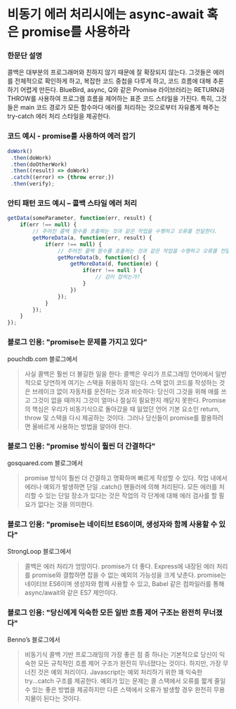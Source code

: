 # 비동기 에러 처리시에는 async-await 혹은 promise를 사용하라

### 한문단 설명

콜백은 대부분의 프로그래머와 친하지 않기 때문에 잘 확장되지 않는다. 그것들은 에러를 전체적으로 확인하게 하고, 복잡한 코드 중첩을 다루게 하고, 코드 흐름에 대해 추론하기 어렵게 만든다. BlueBird, async, Q와 같은 Promise 라이브러리는 RETURN과 THROW를 사용하여 프로그램 흐름을 제어하는 표준 코드 스타일을 가진다. 특히, 그것들은 main 코드 경로가 모든 함수마다 에러를 처리하는 것으로부터 자유롭게 해주는 try-catch 에러 처리 스타일을 제공한다. 

### 코드 예시 - promise를 사용하여 에러 잡기

```javascript
doWork()
 .then(doWork)
 .then(doOtherWork)
 .then((result) => doWork)
 .catch((error) => {throw error;})
 .then(verify);
```

### 안티 패턴 코드 예시 – 콜백 스타일 에러 처리

```javascript
getData(someParameter, function(err, result) {
    if(err !== null) {
        // 주어진 콜백 함수를 호출하는 것과 같은 작업을 수행하고 오류를 전달한다.
        getMoreData(a, function(err, result) {
            if(err !== null) {
                // 주어진 콜백 함수를 호출하는 것과 같은 작업을 수행하고 오류를 전달한다.
                getMoreData(b, function(c) {
                    getMoreData(d, function(e) {
                        if(err !== null ) {
                            // 감이 잡히는가?
                        }
                    })
                });
            }
        });
    }
});
```

### 블로그 인용: "promise는 문제를 가지고 있다"

 pouchdb.com 블로그에서
 
 > 사실 콜백은 훨씬 더 불길한 일을 한다: 콜백은 우리가 프로그래밍 언어에서 일반적으로 당연하게 여기는 스택을 허용하지 않는다. 스택 없이 코드를 작성하는 것은 브레이크 없이 자동차를 운전하는 것과 비슷하다: 당신이 그것을 위해 애를 쓰고 그것이 없을 때까지 그것이 얼마나 절실히 필요한지 깨닫지 못한다. Promise의 핵심은 우리가 비동기식으로 돌아갔을 때 잃었던 언어 기본 요소인 return, throw 및 스택을 다시 제공하는 것이다. 그러나 당신들이 promise를 활용하려면 올바르게 사용하는 방법을 알아야 한다.

### 블로그 인용: "promise 방식이 훨씬 더 간결하다"

 gosquared.com 블로그에서

 > promise 방식이 훨씬 더 간결하고 명확하며 빠르게 작성할 수 있다. 작업 내에서 에러나 예외가 발생하면 단일 .catch() 핸들러에 의해 처리된다. 모든 에러를 처리할 수 있는 단일 장소가 있다는 것은 작업의 각 단계에 대해 에러 검사를 할 필요가 없다는 것을 의미한다.

### 블로그 인용: "promise는 네이티브 ES6이며, 생성자와 함께 사용할 수 있다"

 StrongLoop 블로그에서

 > 콜백은 에러 처리가 엉망이다. promise가 더 좋다. Express에 내장된 에러 처리를 promise와 결합하면 잡을 수 없는 예외의 가능성을 크게 낮춘다. promise는 네이티브 ES6이며 생성자와 함께 사용할 수 있고, Babel 같은 컴파일러를 통해 async/await와 같은 ES7 제안이다. 

### 블로그 인용: "당신에게 익숙한 모든 일반 흐름 제어 구조는 완전히 무너졌다"

Benno’s 블로그에서
 
 > 비동기식 콜백 기반 프로그래밍의 가장 좋은 점 중 하나는 기본적으로 당신이 익숙한 모든 규칙적인 흐름 제어 구조가 완전히 무너졌다는 것이다. 하지만, 가장 무너진 것은 예외 처리이다. Javascript는 예외 처리하기 위한 꽤 익숙한 try...catch 구조를 제공한다. 예외가 있는 문제는 콜 스택에서 오류를 짧게 줄일 수 있는 좋은 방법을 제공하지만 다른 스택에서 오류가 발생할 경우 완전히 무용지물이 된다는 것이다.

